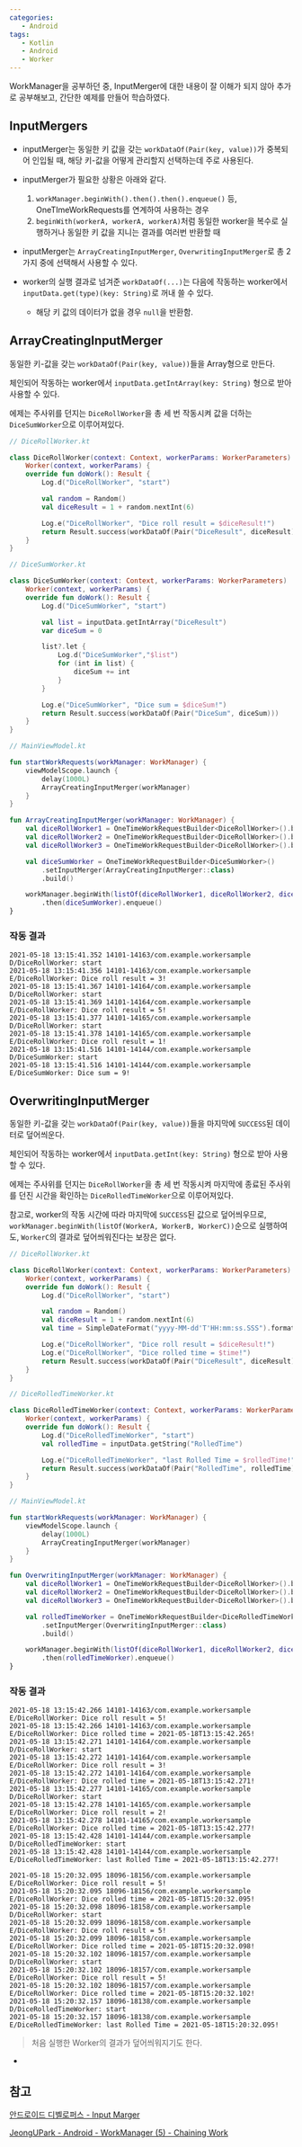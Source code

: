 ```yaml
---
categories: 
   - Android
tags: 
   - Kotlin
   - Android
   - Worker
---
```






WorkManager을 공부하던 중, InputMerger에 대한 내용이 잘 이해가 되지 않아 추가로 공부해보고, 간단한 예제를 만들어 학습하였다.





## InputMergers

- inputMerger는 동일한 키 값을 갖는 `workDataOf(Pair(key, value))`가 중복되어 인입될 때, 해당 키-값을 어떻게 관리할지 선택하는데 주로 사용된다.



- inputMerger가 필요한 상황은 아래와 같다.
  1. `workManager.beginWith().then().then().enqueue()` 등, OneTImeWorkRequests를 연계하여 사용하는 경우
  2. `beginWith(workerA, workerA, workerA)`처럼 동일한 worker을 복수로 실행하거나 동일한 키 값을 지니는 결과를 여러번 반환할 때



- inputMerger는 `ArrayCreatingInputMerger`, `OverwritingInputMerger`로 총 2가지 중에 선택해서 사용할 수 있다.



- worker의 실행 결과로 넘겨준 `workDataOf(...)`는 다음에 작동하는 worker에서 `inputData.get(type)(key: String)`로 꺼내 쓸 수 있다.
  - 해당 키 값의 데이터가 없을 경우 `null`을 반환함.







## ArrayCreatingInputMerger

동일한 키-값을 갖는 `workDataOf(Pair(key, value))`들을 Array형으로 만든다.

체인되어 작동하는 worker에서 `inputData.getIntArray(key: String)` 형으로 받아 사용할 수 있다.



에제는 주사위를 던지는 `DiceRollWorker`을 총 세 번 작동시켜 값을 더하는 `DiceSumWorker`으로 이루어져있다.





```kotlin
// DiceRollWorker.kt

class DiceRollWorker(context: Context, workerParams: WorkerParameters) :
    Worker(context, workerParams) {
    override fun doWork(): Result {
        Log.d("DiceRollWorker", "start")

        val random = Random()
        val diceResult = 1 + random.nextInt(6)

        Log.e("DiceRollWorker", "Dice roll result = $diceResult!")
        return Result.success(workDataOf(Pair("DiceResult", diceResult)))
    }
}
```



```kotlin
// DiceSumWorker.kt

class DiceSumWorker(context: Context, workerParams: WorkerParameters) :
    Worker(context, workerParams) {
    override fun doWork(): Result {
        Log.d("DiceSumWorker", "start")

        val list = inputData.getIntArray("DiceResult")
        var diceSum = 0

        list?.let {
            Log.d("DiceSumWorker","$list")
            for (int in list) {
                diceSum += int
            }
        }

        Log.e("DiceSumWorker", "Dice sum = $diceSum!")
        return Result.success(workDataOf(Pair("DiceSum", diceSum)))
    }
}
```



```kotlin
// MainViewModel.kt

fun startWorkRequests(workManager: WorkManager) {
    viewModelScope.launch {
        delay(1000L)
        ArrayCreatingInputMerger(workManager)
    }        
}

fun ArrayCreatingInputMerger(workManager: WorkManager) {
    val diceRollWorker1 = OneTimeWorkRequestBuilder<DiceRollWorker>().build()
    val diceRollWorker2 = OneTimeWorkRequestBuilder<DiceRollWorker>().build()
    val diceRollWorker3 = OneTimeWorkRequestBuilder<DiceRollWorker>().build()

    val diceSumWorker = OneTimeWorkRequestBuilder<DiceSumWorker>()
        .setInputMerger(ArrayCreatingInputMerger::class)
        .build()

    workManager.beginWith(listOf(diceRollWorker1, diceRollWorker2, diceRollWorker3))
        .then(diceSumWorker).enqueue()
}
```





### 작동 결과

```
2021-05-18 13:15:41.352 14101-14163/com.example.workersample D/DiceRollWorker: start
2021-05-18 13:15:41.356 14101-14163/com.example.workersample E/DiceRollWorker: Dice roll result = 3!
2021-05-18 13:15:41.367 14101-14164/com.example.workersample D/DiceRollWorker: start
2021-05-18 13:15:41.369 14101-14164/com.example.workersample E/DiceRollWorker: Dice roll result = 5!
2021-05-18 13:15:41.377 14101-14165/com.example.workersample D/DiceRollWorker: start
2021-05-18 13:15:41.378 14101-14165/com.example.workersample E/DiceRollWorker: Dice roll result = 1!
2021-05-18 13:15:41.516 14101-14144/com.example.workersample D/DiceSumWorker: start
2021-05-18 13:15:41.516 14101-14144/com.example.workersample E/DiceSumWorker: Dice sum = 9!
```









## OverwritingInputMerger



동일한 키-값을 갖는 `workDataOf(Pair(key, value))`들을 마지막에 `SUCCESS`된 데이터로 덮어씌운다.

체인되어 작동하는 worker에서 `inputData.getInt(key: String)` 형으로 받아 사용할 수 있다.



에제는 주사위를 던지는 `DiceRollWorker`을 총 세 번 작동시켜 마지막에 종료된 주사위를 던진 시간을 확인하는 `DiceRolledTimeWorker`으로 이루어져있다.



참고로, worker의 작동 시간에 따라 마지막에 `SUCCESS`된 값으로 덮어씌우므로, `workManager.beginWith(listOf(WorkerA, WorkerB, WorkerC))`순으로 실행하여도, `WorkerC`의 결과로 덮어씌워진다는 보장은 없다.



```kotlin
// DiceRollWorker.kt

class DiceRollWorker(context: Context, workerParams: WorkerParameters) :
    Worker(context, workerParams) {
    override fun doWork(): Result {
        Log.d("DiceRollWorker", "start")

        val random = Random()
        val diceResult = 1 + random.nextInt(6)
        val time = SimpleDateFormat("yyyy-MM-dd'T'HH:mm:ss.SSS").format(Date()).toString()

        Log.e("DiceRollWorker", "Dice roll result = $diceResult!")
        Log.e("DiceRollWorker", "Dice rolled time = $time!")
        return Result.success(workDataOf(Pair("DiceResult", diceResult), Pair("RolledTime", time)))
    }
}
```



```kotlin
// DiceRolledTimeWorker.kt

class DiceRolledTimeWorker(context: Context, workerParams: WorkerParameters) :
    Worker(context, workerParams) {
    override fun doWork(): Result {
        Log.d("DiceRolledTimeWorker", "start")
        val rolledTime = inputData.getString("RolledTime")

        Log.e("DiceRolledTimeWorker", "last Rolled Time = $rolledTime!")
        return Result.success(workDataOf(Pair("RolledTime", rolledTime)))
    }
}
```



```kotlin
// MainViewModel.kt

fun startWorkRequests(workManager: WorkManager) {
    viewModelScope.launch {
        delay(1000L)
        ArrayCreatingInputMerger(workManager)
    }        
}

fun OverwritingInputMerger(workManager: WorkManager) {
    val diceRollWorker1 = OneTimeWorkRequestBuilder<DiceRollWorker>().build()
    val diceRollWorker2 = OneTimeWorkRequestBuilder<DiceRollWorker>().build()
    val diceRollWorker3 = OneTimeWorkRequestBuilder<DiceRollWorker>().build()

    val rolledTimeWorker = OneTimeWorkRequestBuilder<DiceRolledTimeWorker>()
        .setInputMerger(OverwritingInputMerger::class)
        .build()

    workManager.beginWith(listOf(diceRollWorker1, diceRollWorker2, diceRollWorker3))
        .then(rolledTimeWorker).enqueue()
}
```



### 작동 결과

```
2021-05-18 13:15:42.266 14101-14163/com.example.workersample E/DiceRollWorker: Dice roll result = 5!
2021-05-18 13:15:42.266 14101-14163/com.example.workersample E/DiceRollWorker: Dice rolled time = 2021-05-18T13:15:42.265!
2021-05-18 13:15:42.271 14101-14164/com.example.workersample D/DiceRollWorker: start
2021-05-18 13:15:42.272 14101-14164/com.example.workersample E/DiceRollWorker: Dice roll result = 3!
2021-05-18 13:15:42.272 14101-14164/com.example.workersample E/DiceRollWorker: Dice rolled time = 2021-05-18T13:15:42.271!
2021-05-18 13:15:42.277 14101-14165/com.example.workersample D/DiceRollWorker: start
2021-05-18 13:15:42.278 14101-14165/com.example.workersample E/DiceRollWorker: Dice roll result = 2!
2021-05-18 13:15:42.278 14101-14165/com.example.workersample E/DiceRollWorker: Dice rolled time = 2021-05-18T13:15:42.277!
2021-05-18 13:15:42.428 14101-14144/com.example.workersample D/DiceRolledTimeWorker: start
2021-05-18 13:15:42.428 14101-14144/com.example.workersample E/DiceRolledTimeWorker: last Rolled Time = 2021-05-18T13:15:42.277!
```

```
2021-05-18 15:20:32.095 18096-18156/com.example.workersample E/DiceRollWorker: Dice roll result = 5!
2021-05-18 15:20:32.095 18096-18156/com.example.workersample E/DiceRollWorker: Dice rolled time = 2021-05-18T15:20:32.095!
2021-05-18 15:20:32.098 18096-18158/com.example.workersample D/DiceRollWorker: start
2021-05-18 15:20:32.099 18096-18158/com.example.workersample E/DiceRollWorker: Dice roll result = 5!
2021-05-18 15:20:32.099 18096-18158/com.example.workersample E/DiceRollWorker: Dice rolled time = 2021-05-18T15:20:32.098!
2021-05-18 15:20:32.102 18096-18157/com.example.workersample D/DiceRollWorker: start
2021-05-18 15:20:32.102 18096-18157/com.example.workersample E/DiceRollWorker: Dice roll result = 5!
2021-05-18 15:20:32.102 18096-18157/com.example.workersample E/DiceRollWorker: Dice rolled time = 2021-05-18T15:20:32.102!
2021-05-18 15:20:32.157 18096-18138/com.example.workersample D/DiceRolledTimeWorker: start
2021-05-18 15:20:32.157 18096-18138/com.example.workersample E/DiceRolledTimeWorker: last Rolled Time = 2021-05-18T15:20:32.095!
```



> 처음 실행한 Worker의 결과가 덮어씌워지기도 한다.







-

## 참고

[안드로이드 디벨로퍼스 - Input Marger](https://developer.android.com/reference/androidx/work/InputMerger#public-methods_1)

[JeongUPark - Android - WorkManager (5) - Chaining Work](https://jeongupark-study-house.tistory.com/36)